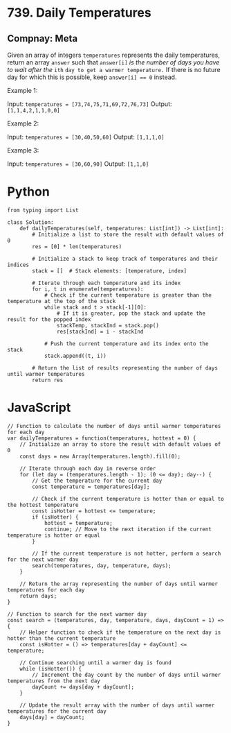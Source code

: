 # 739. Daily Temperatures
## Compnay: Meta

Given an array of integers `temperatures` represents the daily temperatures, return an array `answer` such that `answer[i]` *is the number of days you have to wait after the* `ith` `day to get a warmer temperature.` If there is no future day for which this is possible, keep `answer[i] == 0` instead.

Example 1:

Input: `temperatures = [73,74,75,71,69,72,76,73]`
Output: `[1,1,4,2,1,1,0,0]`

Example 2:

Input: `temperatures = [30,40,50,60]`
Output: `[1,1,1,0]`

Example 3:

Input: `temperatures = [30,60,90]`
Output: `[1,1,0]`

# Python
```
from typing import List

class Solution:
    def dailyTemperatures(self, temperatures: List[int]) -> List[int]:
        # Initialize a list to store the result with default values of 0
        res = [0] * len(temperatures)

        # Initialize a stack to keep track of temperatures and their indices
        stack = []  # Stack elements: [temperature, index]

        # Iterate through each temperature and its index
        for i, t in enumerate(temperatures):
            # Check if the current temperature is greater than the temperature at the top of the stack
            while stack and t > stack[-1][0]:
                # If it is greater, pop the stack and update the result for the popped index
                stackTemp, stackInd = stack.pop()
                res[stackInd] = i - stackInd

            # Push the current temperature and its index onto the stack
            stack.append((t, i))

        # Return the list of results representing the number of days until warmer temperatures
        return res
```

# JavaScript
```
// Function to calculate the number of days until warmer temperatures for each day
var dailyTemperatures = function(temperatures, hottest = 0) {
    // Initialize an array to store the result with default values of 0
    const days = new Array(temperatures.length).fill(0);

    // Iterate through each day in reverse order
    for (let day = (temperatures.length - 1); (0 <= day); day--) {
        // Get the temperature for the current day
        const temperature = temperatures[day];

        // Check if the current temperature is hotter than or equal to the hottest temperature
        const isHotter = hottest <= temperature;
        if (isHotter) {
            hottest = temperature;
            continue; // Move to the next iteration if the current temperature is hotter or equal
        }

        // If the current temperature is not hotter, perform a search for the next warmer day
        search(temperatures, day, temperature, days);
    }

    // Return the array representing the number of days until warmer temperatures for each day
    return days;
}

// Function to search for the next warmer day
const search = (temperatures, day, temperature, days, dayCount = 1) => {
    // Helper function to check if the temperature on the next day is hotter than the current temperature
    const isHotter = () => temperatures[day + dayCount] <= temperature;

    // Continue searching until a warmer day is found
    while (isHotter()) {
        // Increment the day count by the number of days until warmer temperatures from the next day
        dayCount += days[day + dayCount];
    }

    // Update the result array with the number of days until warmer temperatures for the current day
    days[day] = dayCount;
}

```